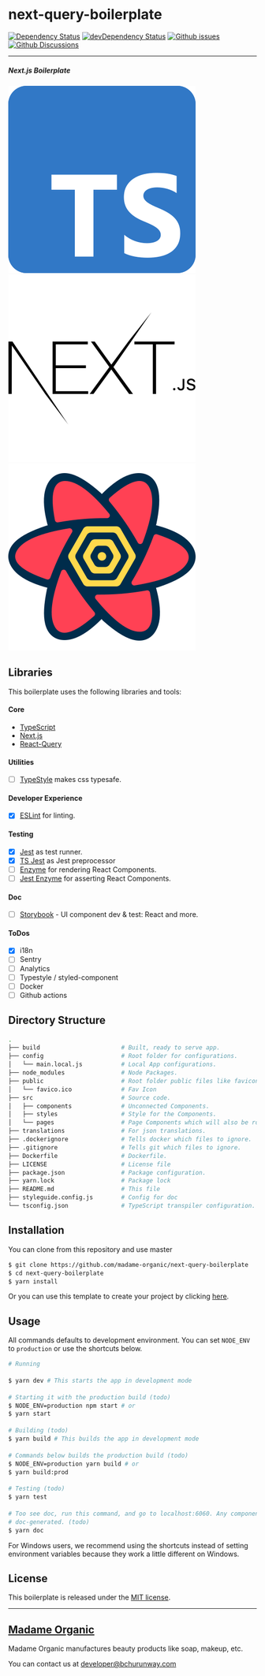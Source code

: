 # next-query-boilerplate

[![Dependency Status](https://david-dm.org/madame-organic/next-query-boilerplate.svg)](https://david-dm.org/madame-organic/next-query-boilerplate)
[![devDependency Status](https://david-dm.org/madame-organic/next-query-boilerplate/dev-status.svg)](https://david-dm.org/madame-organic/next-query-boilerplate?type=dev)
[![Github issues](https://img.shields.io/github/issues/madame-organic/next-query-boilerplate.svg)](https://github.com/madame-organic/next-query-boilerplate/issues)
[![Github Discussions](https://img.shields.io/badge/Github%20Discussions%20%26%20Support-Chat%20now!-blue)](https://github.com/madame-organic/next-query-boilerplate/discussions)
___

##### Next.js Boilerplate

[![TypeScript](./.github/typescript.svg)](https://www.typescriptlang.org/)
[![Next.js](./.github/nextjs.svg)](https://github.com/vercel/next.js/)
[![react-query](./.github/react-query.svg)](https://github.com/tannerlinsley/react-query)

## Libraries
This boilerplate uses the following libraries and tools:

#### Core
- [TypeScript](https://www.typescriptlang.org/)
- [Next.js](https://nextjs.org/)
- [React-Query](https://react-query.tanstack.com/)

#### Utilities
- [ ] [TypeStyle](https://github.com/typestyle/typestyle) makes css typesafe.

#### Developer Experience
- [x] [ESLint](https://github.com/eslint/eslint) for linting.

#### Testing
- [x] [Jest](https://github.com/facebook/jest) as test runner.
- [x] [TS Jest](https://github.com/kulshekhar/ts-jest) as Jest preprocessor
- [ ] [Enzyme](https://github.com/airbnb/enzyme) for rendering React Components.
- [ ] [Jest Enzyme](https://github.com/blainekasten/enzyme-matchers) for asserting React Components.

#### Doc
- [ ] [Storybook](https://github.com/storybookjs/storybook) - UI component dev & test: React and more.

#### ToDos
- [x] i18n
- [ ] Sentry
- [ ] Analytics
- [ ] Typestyle / styled-component
- [ ] Docker
- [ ] Github actions

## Directory Structure
```bash
.
├── build                       # Built, ready to serve app.
├── config                      # Root folder for configurations.
│   └── main.local.js           # Local App configurations.
├── node_modules                # Node Packages.
├── public                      # Root folder public files like favicon.
│   └── favico.ico              # Fav Icon
├── src                         # Source code.
│   ├── components              # Unconnected Components.
│   ├── styles                  # Style for the Components.
│   └── pages                   # Page Components which will also be route.
├── translations                # For json translations.
├── .dockerignore               # Tells docker which files to ignore.
├── .gitignore                  # Tells git which files to ignore.
├── Dockerfile                  # Dockerfile.
├── LICENSE                     # License file
├── package.json                # Package configuration.
├── yarn.lock                   # Package lock
├── README.md                   # This file
├── styleguide.config.js        # Config for doc
└── tsconfig.json               # TypeScript transpiler configuration.
```

## Installation

You can clone from this repository and use master

```bash
$ git clone https://github.com/madame-organic/next-query-boilerplate
$ cd next-query-boilerplate
$ yarn install
```

Or you can use this template to create your project by clicking [here](https://github.com/madame-organic/next-query-boilerplate/generate). 

## Usage

All commands defaults to development environment. You can set `NODE_ENV` to `production` or use the shortcuts below.

```bash
# Running

$ yarn dev # This starts the app in development mode

# Starting it with the production build (todo)
$ NODE_ENV=production npm start # or
$ yarn start

# Building (todo)
$ yarn build # This builds the app in development mode

# Commands below builds the production build (todo)
$ NODE_ENV=production yarn build # or
$ yarn build:prod

# Testing (todo)
$ yarn test

# Too see doc, run this command, and go to localhost:6060. Any component that has .md file with the same name will be
# doc-generated. (todo)
$ yarn doc
```

For Windows users, we recommend using the shortcuts instead of setting environment variables because they work a little
different on Windows.

## License

This boilerplate is released under the [MIT license](https://opensource.org/licenses/MIT).

___

## [Madame Organic](https://www.madameorganic.co.th/en/)

Madame Organic manufactures beauty products like soap, makeup, etc.

You can contact us at [developer@bchurunway.com](mailto:developer@bchurunway.com)
